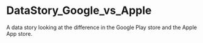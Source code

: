 # DataStory_Google_vs_Apple
A data story looking at the difference in the Google Play store and the Apple App store.
